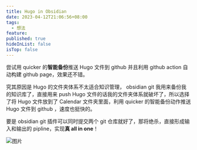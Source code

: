 ```yaml
---
title: Hugo in Obsidian
date: 2023-04-12T21:06:56+08:00
tags:
  - 想法
feature: 
published: true
hideInList: false
isTop: false
---
```


尝试用 quicker 的**智能备份**推送 Hugo 文件到 github 并且利用 github action 自动构建 github page，效果还不错。


究其原因是 Hugo 的文件夹体系不太适合知识管理， obsidian git 我用来备份我的知识库了，直接用来 push Hugo 文件的话我的文件夹体系就破坏了，所以选择了将 Hugo 文件放到了 Calendar 文件夹里面，利用 quicker 的智能备份动作推送 Hugo 文件到 github ，速度也挺快的。

要是 obsidian git 插件可以同时提交两个 git 仓库就好了，那将绝杀，直接形成输入和输出的 pipline，实现**真 all in one**！

![图片](https://s1.vika.cn/space/2023/04/12/ed4dd1b558434b3f85f943c74e9bac4e)

